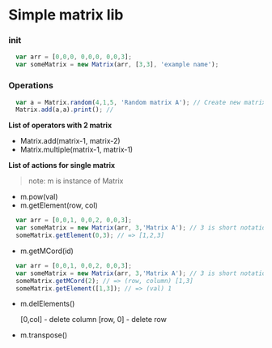 # Simple matrix lib

### init
```js
  var arr = [0,0,0, 0,0,0, 0,0,3];
  var someMatrix = new Matrix(arr, [3,3], 'example name');
```

### Operations

```js
  var a = Matrix.random(4,1,5, 'Random matrix A'); // Create new matrix 4x4 with random val[i,j]
  Matrix.add(a,a).print(); //
```

**List of operators with 2 matrix**
* Matrix.add(matrix-1, matrix-2)
* Matrix.multiple(matrix-1, matrix-1)

**List of actions for single matrix**
> note: m is instance of Matrix

* m.pow(val)
* m.getElement(row, col)
```js
  var arr = [0,0,1, 0,0,2, 0,0,3];
  var someMatrix = new Matrix(arr, 3,'Matrix A'); // 3 is short notation. Full notation: [3,3]
  someMatrix.getElement(0,3); // => [1,2,3]
```

* m.getMCord(id)
```js
  var arr = [0,0,1, 0,0,2, 0,0,3];
  var someMatrix = new Matrix(arr, 3,'Matrix A'); // 3 is short notation. Full notation: [3,3]
  someMatrix.getMCord(2); // => (row, column) [1,3]
  someMatrix.getElement([1,3]); // => (val) 1
```

* m.delElements()

  [0,col]  - delete column
  [row, 0] - delete row

* m.transpose()
